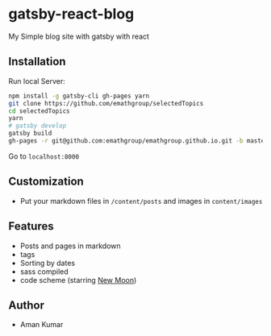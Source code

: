 # gatsby-react-blog
My Simple blog site with gatsby with react
## Installation


Run local Server:
```bash
npm install -g gatsby-cli gh-pages yarn
git clone https://github.com/emathgroup/selectedTopics
cd selectedTopics
yarn
# gatsby develop
gatsby build
gh-pages -r git@github.com:emathgroup/emathgroup.github.io.git -b master -d public

```
Go to `localhost:8000`
## Customization
- Put your markdown files in `/content/posts` and images in `content/images`
## Features
- Posts and pages in markdown
- tags
- Sorting by dates
- sass compiled
- code scheme (starring [New Moon](https://taniarascia.github.io/new-moon))
## Author
- Aman Kumar
